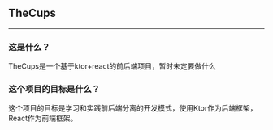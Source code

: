 ## TheCups

---

### 这是什么？

TheCups是一个基于ktor+react的前后端项目，暂时未定要做什么

### 这个项目的目标是什么？

这个项目的目标是学习和实践前后端分离的开发模式，使用Ktor作为后端框架，React作为前端框架。